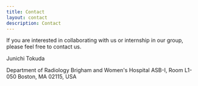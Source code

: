 ```yaml
---
title: Contact
layout: contact
description: Contact
---
```


If you are interested in collaborating with us or internship in our group, please feel free to contact us.
 
Junichi Tokuda
 
Department of Radiology
Brigham and Women's Hospital
ASB-I, Room L1-050
Boston, MA 02115, USA

